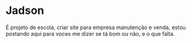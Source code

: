 # Jadson
É projeto de escola,  criar site para empresa manutenção e venda, estou postando aqui para voces me dizer se tá bom ou não, e o que falta.
